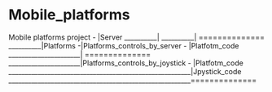 # Mobile_platforms

Mobile platforms project - |Server
__________|
__________|                                             ==============
__________|Platforms -|Platforms_controls_by_server -   |Platfotm_code
______________________|                                 ==============
______________________|Platforms_controls_by_joystick - |Platfotm_code
________________________________________________________|Jpystick_code
________________________________________________________==============
